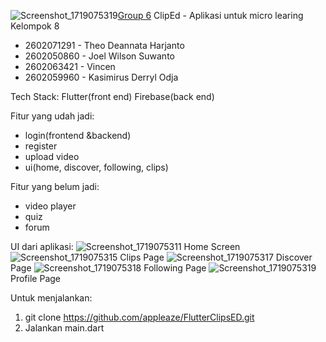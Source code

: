 ![Screenshot_1719075319](https://github.com/appleaze/FlutterClipsED/assets/151055240/1d54ebe4-8e37-4782-8e6d-5164117ccb80)[Group 6](https://github.com/appleaze/FlutterClipsED/assets/151055240/fea27c74-b378-407b-9913-ec8274d55ea2)
ClipEd - Aplikasi untuk micro learing
Kelompok 8
- 2602071291 - Theo Deannata Harjanto
- 2602050860 - Joel Wilson Suwanto
- 2602063421 - Vincen
- 2602059960 - Kasimirus Derryl Odja

  
Tech Stack:
Flutter(front end)
Firebase(back end)

Fitur yang udah jadi:
 - login(frontend &backend)
 - register
 - upload video
 - ui(home, discover, following, clips)

Fitur yang belum jadi:
- video player
- quiz
- forum

UI dari aplikasi:
![Screenshot_1719075311](https://github.com/appleaze/FlutterClipsED/assets/151055240/fd865c42-a91a-4a4b-91a5-6e601660daf4)
Home Screen
![Screenshot_1719075315](https://github.com/appleaze/FlutterClipsED/assets/151055240/45def510-dee9-4431-b132-4e235e0b8650)
Clips Page
![Screenshot_1719075317](https://github.com/appleaze/FlutterClipsED/assets/151055240/2e1beb40-9689-4f3c-af49-3586e9c9b6cc)
Discover Page
![Screenshot_1719075318](https://github.com/appleaze/FlutterClipsED/assets/151055240/5c81d8fe-5df5-4fea-9149-b4e221c6f458)
Following Page
![Screenshot_1719075319](https://github.com/appleaze/FlutterClipsED/assets/151055240/c72d7f1b-456f-4b1c-8284-402493eb2895)
Profile Page


Untuk menjalankan:
1. git clone https://github.com/appleaze/FlutterClipsED.git
2. Jalankan main.dart






